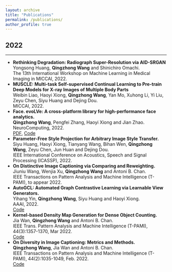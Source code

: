 ```yaml
---
layout: archive
title: "Publications"
permalink: /publications/
author_profile: true
---
```


## 2022
-----
* **Rethinking Degradation: Radiograph Super-Resolution via AID-SRGAN** \
  Yongsong Huang, **Qingzhong Wang** and Shinichiro Omachi. \
  The 13th International Workshop on Machine Learning in Medical Imaging in MICCAI, 2022.
* **MUSCLE: Multi-task Self-supervised Continual Learning to Pre-train Deep Models for X-ray Images of Multiple Body Parts** \
  Weibin Liao, Haoyi Xiong, **Qingzhong Wang**, Yan Mo, Xuhong Li, Yi Liu, Zeyu Chen, Siyu Huang and Dejing Dou. \
  MICCAI, 2022.
* **Face. evoLVe: A cross-platform library for high-performance face analytics.** \
  **Qingzhong Wang**, Pengfei Zhang, Haoyi Xiong and Jian Zhao.\
  NeuroComputing, 2022. \
  [PDF](https://arxiv.org/abs/2107.08621), [Code](https://github.com/ZhaoJ9014/face.evoLVe)
* **Parameter-Free Style Projection for Arbitrary Image Style Transfer.** \
 Siyu Huang, Haoyi Xiong, Tianyang Wang, Bihan Wen, **Qingzhong Wang**, Zeyu Chen, Jun Huan and Dejing Dou. \
 IEEE International Conference on Acoustics, Speech and Signal Processing (ICASSP), 2022. 
* **On Distinctive Image Captioning via Comparing and Reweighting.** \
 Jiuniu Wang, Wenjia Xu, **Qingzhong Wang** and Antoni B. Chan. \
 IEEE Transactions on Pattern Analysis and Machine Intelligence (T-PAMI), to appear 2022.
* **AutoGCL: Automated Graph Contrastive Learning via Learnable View Generators.** \
 Yihang Yin, **Qingzhong Wang**, Siyu Huang and Haoyi Xiong. \
 AAAI, 2022. \
 [Code](https://github.com/Somedaywilldo/AutoGCL)
* **Kernel-based Density Map Generation for Dense Object Counting.** \
 Jia Wan, **Qingzhong Wang** and Antoni B. Chan. \
 IEEE Trans. Pattern Analysis and Machine Intelligence (T-PAMI), 44(3):1357-1370, Mar 2022.\
 [Code](https://github.com/jia-wan/KDMG_Counting)
* **On Diversity in Image Captioning: Metrics and Methods.** \
 **Qingzhong Wang**, Jia Wan and Antoni B. Chan. \
 IEEE Transactions on Pattern Analysis and Machine Intelligence (T-PAMI), 44(2):1035-1049, Feb. 2022. \
 [Code](https://github.com/qingzwang/DiverseImageCaptioning)




